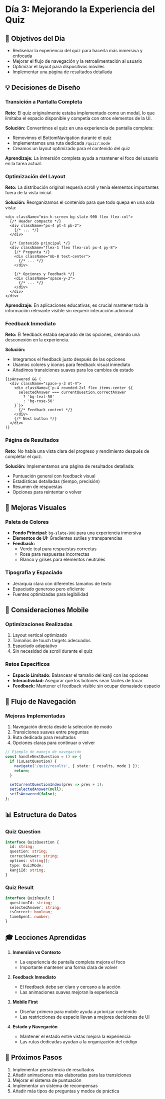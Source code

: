 # Día 3: Mejorando la Experiencia del Quiz

## 🎯 Objetivos del Día
- Rediseñar la experiencia del quiz para hacerla más inmersiva y enfocada
- Mejorar el flujo de navegación y la retroalimentación al usuario
- Optimizar el layout para dispositivos móviles
- Implementar una página de resultados detallada

## 💡 Decisiones de Diseño

### Transición a Pantalla Completa
**Reto:** El quiz originalmente estaba implementado como un modal, lo que limitaba el espacio disponible y competía con otros elementos de la UI.

**Solución:** Convertimos el quiz en una experiencia de pantalla completa:
- Removimos el BottomNavigation durante el quiz
- Implementamos una ruta dedicada `/quiz/:mode`
- Creamos un layout optimizado para el contenido del quiz

**Aprendizaje:** La inmersión completa ayuda a mantener el foco del usuario en la tarea actual.

### Optimización del Layout
**Reto:** La distribución original requería scroll y tenía elementos importantes fuera de la vista inicial.

**Solución:** Reorganizamos el contenido para que todo quepa en una sola vista:
```tsx
<div className="min-h-screen bg-slate-900 flex flex-col">
  {/* Header compacto */}
  <div className="px-4 pt-4 pb-2">
    {/* ... */}
  </div>

  {/* Contenido principal */}
  <div className="flex-1 flex flex-col px-4 py-8">
    {/* Pregunta */}
    <div className="mb-8 text-center">
      {/* ... */}
    </div>

    {/* Opciones y Feedback */}
    <div className="space-y-3">
      {/* ... */}
    </div>
  </div>
</div>
```

**Aprendizaje:** En aplicaciones educativas, es crucial mantener toda la información relevante visible sin requerir interacción adicional.

### Feedback Inmediato
**Reto:** El feedback estaba separado de las opciones, creando una desconexión en la experiencia.

**Solución:** 
- Integramos el feedback justo después de las opciones
- Usamos colores y iconos para feedback visual inmediato
- Añadimos transiciones suaves para los cambios de estado

```tsx
{isAnswered && (
  <div className="space-y-3 mt-4">
    <div className={`p-4 rounded-2xl flex items-center ${
      selectedAnswer === currentQuestion.correctAnswer 
        ? 'bg-teal-50' 
        : 'bg-rose-50'
    }`}>
      {/* Feedback content */}
    </div>
    {/* Next button */}
  </div>
)}
```

### Página de Resultados
**Reto:** No había una vista clara del progreso y rendimiento después de completar el quiz.

**Solución:** Implementamos una página de resultados detallada:
- Puntuación general con feedback visual
- Estadísticas detalladas (tiempo, precisión)
- Resumen de respuestas
- Opciones para reintentar o volver

## 🎨 Mejoras Visuales

### Paleta de Colores
- **Fondo Principal:** `bg-slate-900` para una experiencia inmersiva
- **Elementos de UI:** Gradientes sutiles y transparencias
- **Feedback:** 
  - Verde teal para respuestas correctas
  - Rosa para respuestas incorrectas
  - Blanco y grises para elementos neutrales

### Tipografía y Espaciado
- Jerarquía clara con diferentes tamaños de texto
- Espaciado generoso pero eficiente
- Fuentes optimizadas para legibilidad

## 📱 Consideraciones Mobile

### Optimizaciones Realizadas
1. Layout vertical optimizado
2. Tamaños de touch targets adecuados
3. Espaciado adaptativo
4. Sin necesidad de scroll durante el quiz

### Retos Específicos
- **Espacio Limitado:** Balancear el tamaño del kanji con las opciones
- **Interactividad:** Asegurar que los botones sean fáciles de tocar
- **Feedback:** Mantener el feedback visible sin ocupar demasiado espacio

## 🔄 Flujo de Navegación

### Mejoras Implementadas
1. Navegación directa desde la selección de modo
2. Transiciones suaves entre preguntas
3. Ruta dedicada para resultados
4. Opciones claras para continuar o volver

```typescript
// Ejemplo de manejo de navegación
const handleNextQuestion = () => {
  if (isLastQuestion) {
    navigate('/quiz/results', { state: { results, mode } });
    return;
  }
  
  setCurrentQuestionIndex(prev => prev + 1);
  setSelectedAnswer(null);
  setIsAnswered(false);
};
```

## 📊 Estructura de Datos

### Quiz Question
```typescript
interface QuizQuestion {
  id: string;
  question: string;
  correctAnswer: string;
  options: string[];
  type: QuizMode;
  kanjiId: string;
}
```

### Quiz Result
```typescript
interface QuizResult {
  questionId: string;
  selectedAnswer: string;
  isCorrect: boolean;
  timeSpent: number;
}
```

## 🎓 Lecciones Aprendidas

1. **Inmersión vs Contexto**
   - La experiencia de pantalla completa mejora el foco
   - Importante mantener una forma clara de volver

2. **Feedback Inmediato**
   - El feedback debe ser claro y cercano a la acción
   - Las animaciones suaves mejoran la experiencia

3. **Mobile First**
   - Diseñar primero para mobile ayuda a priorizar contenido
   - Las restricciones de espacio llevan a mejores decisiones de UI

4. **Estado y Navegación**
   - Mantener el estado entre vistas mejora la experiencia
   - Las rutas dedicadas ayudan a la organización del código

## 🚀 Próximos Pasos

1. Implementar persistencia de resultados
2. Añadir animaciones más elaboradas para las transiciones
3. Mejorar el sistema de puntuación
4. Implementar un sistema de recompensas
5. Añadir más tipos de preguntas y modos de práctica
